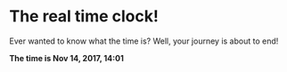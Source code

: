 # The real time clock!

Ever wanted to know what the time is? Well, your journey is about to end!

**The time is Nov 14, 2017, 14:01**